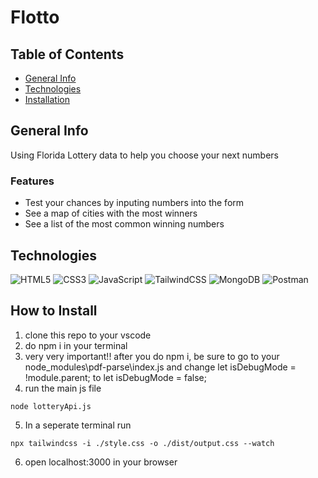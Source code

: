 # Flotto

## Table of Contents

- [General Info](#general-info)
- [Technologies](#technologies)
- [Installation](#how-to-install)

## General Info

Using Florida Lottery data to help you choose your next numbers

### Features

- Test your chances by inputing numbers into the form
- See a map of cities with the most winners
- See a list of the most common winning numbers

## Technologies

![HTML5](https://img.shields.io/badge/html5-%23E34F26.svg?style=for-the-badge&logo=html5&logoColor=white) ![CSS3](https://img.shields.io/badge/css3-%231572B6.svg?style=for-the-badge&logo=css3&logoColor=white) ![JavaScript](https://img.shields.io/badge/javascript-%23323330.svg?style=for-the-badge&logo=javascript&logoColor=%23F7DF1E) ![TailwindCSS](https://img.shields.io/badge/tailwindcss-%2338B2AC.svg?style=for-the-badge&logo=tailwind-css&logoColor=white) ![MongoDB](https://img.shields.io/badge/MongoDB-%234ea94b.svg?style=for-the-badge&logo=mongodb&logoColor=white) ![Postman](https://img.shields.io/badge/Postman-FF6C37?style=for-the-badge&logo=postman&logoColor=white)

## How to Install

1. clone this repo to your vscode
2. do npm i in your terminal
3. very very important!!
   after you do npm i, be sure to go to your node_modules\pdf-parse\index.js
   and change let isDebugMode = !module.parent; to let isDebugMode = false;
4. run the main js file

```
node lotteryApi.js
```

5. In a seperate terminal run

```
npx tailwindcss -i ./style.css -o ./dist/output.css --watch
```

6. open localhost:3000 in your browser
